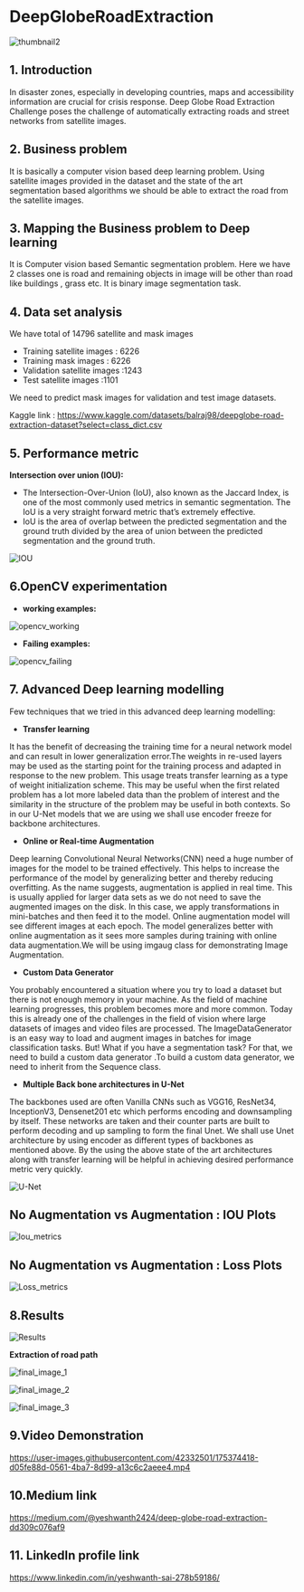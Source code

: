 # DeepGlobeRoadExtraction
![thumbnail2](https://user-images.githubusercontent.com/42332501/175374360-74082f58-bae8-4a84-9fe5-d35ad92ef88b.png)

## 1. Introduction
In disaster zones, especially in developing countries, maps and accessibility information are crucial for crisis response. Deep Globe Road Extraction Challenge poses the challenge of automatically extracting roads and street networks from satellite images.

## 2. Business problem
It is basically a computer vision based deep learning problem. Using satellite images provided in the dataset and the state of the art segmentation based algorithms we should be able to extract the road from the satellite images.

## 3. Mapping the Business problem to Deep learning
It is Computer vision based Semantic segmentation problem. Here we have 2 classes one is road and remaining objects in image will be other than road like buildings , grass etc. It is binary image segmentation task.

## 4. Data set analysis
We have total of 14796 satellite and mask images

* Training satellite images : 6226
* Training mask images : 6226
* Validation satellite images :1243
* Test satellite images :1101

We need to predict mask images for validation and test image datasets.

Kaggle link :
https://www.kaggle.com/datasets/balraj98/deepglobe-road-extraction-dataset?select=class_dict.csv

## 5. Performance metric

**Intersection over union (IOU):**
* The Intersection-Over-Union (IoU), also known as the Jaccard Index, is one of the most commonly used metrics in semantic segmentation. The IoU is a very straight forward metric that’s extremely effective.
* IoU is the area of overlap between the predicted segmentation and the ground truth divided by the area of union between the predicted segmentation and the ground truth.

![IOU](https://user-images.githubusercontent.com/42332501/175777592-ab6d5e14-3a3e-4a86-9e9e-c377b61b027f.png)

## 6.OpenCV experimentation
* **working examples:**

![opencv_working](https://user-images.githubusercontent.com/42332501/175778194-d54b396b-7591-47f4-aaac-c05b95dc5e53.png)

* **Failing examples:**

![opencv_failing](https://user-images.githubusercontent.com/42332501/175778374-c7fa72a6-4780-4277-abba-52f391b35224.png)

## 7. Advanced Deep learning modelling
Few techniques that we tried in this advanced deep learning modelling:
* **Transfer learning**

It has the benefit of decreasing the training time for a neural network model and can result in lower generalization error.The weights in re-used layers may be used as the starting point for the training process and adapted in response to the new problem. This usage treats transfer learning as a type of weight initialization scheme.
This may be useful when the first related problem has a lot more labeled data than the problem of interest and the similarity in the structure of the problem may be useful in both contexts. So in our U-Net models that we are using we shall use encoder freeze for backbone architectures.

* **Online or Real-time Augmentation**

Deep learning Convolutional Neural Networks(CNN) need a huge number of images for the model to be trained effectively. This helps to increase the performance of the model by generalizing better and thereby reducing overfitting. As the name suggests, augmentation is applied in real time. This is usually applied for larger data sets as we do not need to save the augmented images on the disk. In this case, we apply transformations in mini-batches and then feed it to the model. Online augmentation model will see different images at each epoch. The model generalizes better with online augmentation as it sees more samples during training with online data augmentation.We will be using imgaug class for demonstrating Image Augmentation.

* **Custom Data Generator**

You probably encountered a situation where you try to load a dataset but there is not enough memory in your machine. As the field of machine learning progresses, this problem becomes more and more common. Today this is already one of the challenges in the field of vision where large datasets of images and video files are processed.
The ImageDataGenerator is an easy way to load and augment images in batches for image classification tasks. But! What if you have a segmentation task? For that, we need to build a custom data generator .To build a custom data generator, we need to inherit from the Sequence class.

* **Multiple Back bone architectures in U-Net**

The backbones used are often Vanilla CNNs such as VGG16, ResNet34, InceptionV3, Densenet201 etc which performs encoding and downsampling by itself. These networks are taken and their counter parts are built to perform decoding and up sampling to form the final Unet. We shall use Unet architecture by using encoder as different types of backbones as mentioned above. By the using the above state of the art architectures along with transfer learning will be helpful in achieving desired performance metric very quickly.

![U-Net](https://user-images.githubusercontent.com/42332501/175778749-231b87af-e15c-481c-99da-82bb5d81c976.png)

## No Augmentation vs Augmentation : IOU Plots
![Iou_metrics](https://user-images.githubusercontent.com/42332501/175778825-1d5ef7fb-a3e3-4209-9ea9-87c9f2d09370.png)

## No Augmentation vs Augmentation : Loss Plots
![Loss_metrics](https://user-images.githubusercontent.com/42332501/175778893-ac44e708-1dd7-414d-89df-d673fb6c364e.png)

## 8.Results

![Results](https://user-images.githubusercontent.com/42332501/175779006-ef5659f4-cc2f-490a-ae2e-d8c496cc0b02.png)

**Extraction of road path**

![final_image_1](https://user-images.githubusercontent.com/42332501/175779080-9463099f-fb6f-424e-91ed-7714b226cd5c.png)

![final_image_2](https://user-images.githubusercontent.com/42332501/175779087-3a25503f-9d29-487f-8300-7ee494c00d48.png)

![final_image_3](https://user-images.githubusercontent.com/42332501/175779095-6e893284-8257-4101-add6-7b829f227db5.png)

## 9.Video Demonstration

https://user-images.githubusercontent.com/42332501/175374418-d05fe88d-0561-4ba7-8d99-a13c6c2aeee4.mp4

## 10.Medium link
https://medium.com/@yeshwanth2424/deep-globe-road-extraction-dd309c076af9

## 11. LinkedIn profile link
https://www.linkedin.com/in/yeshwanth-sai-278b59186/
